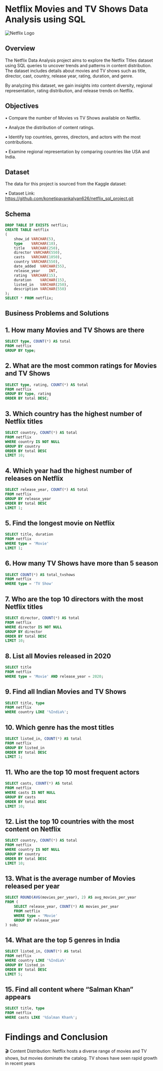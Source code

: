 # Netflix Movies and TV Shows Data Analysis using SQL

![Netflix Logo](https://github.com/konetipavankalyan626/netflix_sql_project/blob/main/netflix.jpg)

## Overview

The Netflix Data Analysis project aims to explore the Netflix Titles dataset using SQL queries to uncover trends and patterns in content distribution. The dataset includes details about movies and TV shows such as title, director, cast, country, release year, rating, duration, and genre.

By analyzing this dataset, we gain insights into content diversity, regional representation, rating distribution, and release trends on Netflix.

## Objectives

• Compare the number of Movies vs TV Shows available on Netflix.

• Analyze the distribution of content ratings.

• Identify top countries, genres, directors, and actors with the most contributions.

• Examine regional representation by comparing countries like USA and India.

## Dataset

The data for this project is sourced from the Kaggle dataset:

• Dataset Link: https://github.com/konetipavankalyan626/netflix_sql_project.git

## Schema

```sql
DROP TABLE IF EXISTS netflix;
CREATE TABLE netflix
(
	show_id	VARCHAR(5),
	type    VARCHAR(10),
	title	VARCHAR(250),
	director VARCHAR(550),
	casts	VARCHAR(1050),
	country	VARCHAR(550),
	date_added	VARCHAR(55),
	release_year	INT,
	rating	VARCHAR(15),
	duration	VARCHAR(15),
	listed_in	VARCHAR(250),
	description VARCHAR(550)
);
SELECT * FROM netflix;
```
## Business Problems and Solutions

## 1. How many Movies and TV Shows are there
```sql
SELECT type, COUNT(*) AS total
FROM netflix
GROUP BY type;
```

## 2. What are the most common ratings for Movies and TV Shows
```sql
SELECT type, rating, COUNT(*) AS total
FROM netflix 
GROUP BY type, rating
ORDER BY total DESC;
```

## 3. Which country has the highest number of Netflix titles
```sql
SELECT country, COUNT(*) AS total
FROM netflix 
WHERE country IS NOT NULL
GROUP BY country
ORDER BY total DESC
LIMIT 10;
```

## 4. Which year had the highest number of releases on Netflix 
```sql
SELECT release_year, COUNT(*) AS total
FROM netflix
GROUP BY release_year
ORDER BY total DESC
LIMIT 1;
```

## 5. Find the longest movie on Netflix
```sql
SELECT title, duration
FROM netflix
WHERE type = 'Movie'
LIMIT 1;
```

## 6. How many TV Shows have more than 5 season
```sql
SELECT COUNT(*) AS total_tvshows
FROM netflix
WHERE type = 'TV Show'
```

## 7. Who are the top 10 directors with the most Netflix titles
```sql
SELECT director, COUNT(*) AS total
FROM netflix
WHERE director IS NOT NULL
GROUP BY director
ORDER BY total DESC
LIMIT 10;
```

## 8. List all Movies released in 2020
```sql
SELECT title
FROM netflix
WHERE type = 'Movie' AND release_year = 2020;
```

## 9. Find all Indian Movies and TV Shows
```sql
SELECT title, type
FROM netflix
WHERE country LIKE '%India%';
```

## 10. Which genre has the most titles
```sql
SELECT listed_in, COUNT(*) AS total
FROM netflix
GROUP BY listed_in
ORDER BY total DESC
LIMIT 1;
```

## 11. Who are the top 10 most frequent actors
```sql
SELECT casts, COUNT(*) AS total
FROM netflix
WHERE casts IS NOT NULL
GROUP BY casts
ORDER BY total DESC
LIMIT 10;
```

## 12. List the top 10 countries with the most content on Netflix
```sql
SELECT country, COUNT(*) AS total
FROM netflix
WHERE country IS NOT NULL
GROUP BY country
ORDER BY total DESC
LIMIT 10;
```

## 13. What is the average number of Movies released per year
```sql
SELECT ROUND(AVG(movies_per_year), 2) AS avg_movies_per_year
FROM (
    SELECT release_year, COUNT(*) AS movies_per_year
    FROM netflix
    WHERE type = 'Movie'
    GROUP BY release_year
) sub;
```

## 14. What are the top 5 genres in India
```sql
SELECT listed_in, COUNT(*) AS total
FROM netflix
WHERE country LIKE '%India%'
GROUP BY listed_in
ORDER BY total DESC
LIMIT 5;
```

## 15. Find all content where “Salman Khan” appears
```sql
SELECT title, type
FROM netflix
WHERE casts LIKE '%Salman Khan%';
```
# Findings and Conclusion

🎬 Content Distribution: Netflix hosts a diverse range of movies and TV shows, but movies dominate the catalog. TV shows have seen rapid growth in recent years





















	
	
	
